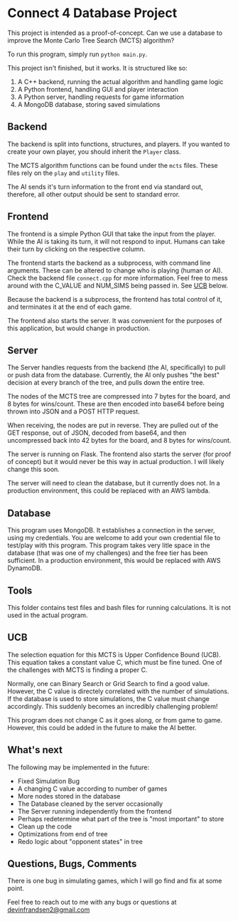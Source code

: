 # Connect 4 Database Project

This project is intended as a proof-of-concept. Can we use a database to improve the Monte Carlo Tree Search (MCTS) algorithm?

To run this program, simply run `python main.py`.

This project isn't finished, but it works. It is structured like so:
1. A C++ backend, running the actual algorithm and handling game logic
2. A Python frontend, handling GUI and player interaction
3. A Python server, handling requests for game information
4. A MongoDB database, storing saved simulations

## Backend

The backend is split into functions, structures, and players. If you wanted to create your own player, you should inherit the `Player` class.

The MCTS algorithm functions can be found under the `mcts` files. These files rely on the `play` and `utility` files.

The AI sends it's turn information to the front end via standard out, therefore, all other output should be sent to standard error.

## Frontend

The frontend is a simple Python GUI that take the input from the player. While the AI is taking its turn, it will not respond to input. Humans can take their turn by clicking on the respective column.

The frontend starts the backend as a subprocess, with command line arguments. These can be altered to change who is playing (human or AI). Check the backend file `connect.cpp` for more information. Feel free to mess around with the C_VALUE and NUM_SIMS being passed in. See [UCB](#ucb) below.

Because the backend is a subprocess, the frontend has total control of it, and terminates it at the end of each game.

The frontend also starts the server. It was convenient for the purposes of this application, but would change in production.

## Server

The Server handles requests from the backend (the AI, specifically) to pull or push data from the database. Currently, the AI only pushes "the best" decision at every branch of the tree, and pulls down the entire tree.

The nodes of the MCTS tree are compressed into 7 bytes for the board, and 8 bytes for wins/count. These are then encoded into base64 before being thrown into JSON and a POST HTTP request.

When receiving, the nodes are put in reverse. They are pulled out of the GET response, out of JSON, decoded from base64, and then uncompressed back into 42 bytes for the board, and 8 bytes for wins/count.

The server is running on Flask. The frontend also starts the server (for proof of concept) but it would never be this way in actual production. I will likely change this soon.

The server will need to clean the database, but it currently does not. In a production environment, this could be replaced with an AWS lambda.

## Database

This program uses MongoDB. It establishes a connection in the server, using my credentials. You are welcome to add your own credential file to test/play with this program. This program takes very litle space in the database (that was one of my challenges) and the free tier has been sufficient. In a production environment, this would be replaced with AWS DynamoDB.

## Tools

This folder contains test files and bash files for running calculations. It is not used in the actual program.

## UCB

The selection equation for this MCTS is Upper Confidence Bound (UCB). This equation takes a constant value C, which must be fine tuned. One of the challenges with MCTS is finding a proper C.

Normally, one can Binary Search or Grid Search to find a good value. However, the C value is directely correlated with the number of simulations. If the database is used to store simulations, the C value must change accordingly. This suddenly becomes an incredibly challenging problem!

This program does not change C as it goes along, or from game to game. However, this could be added in the future to make the AI better.

## What's next

The following may be implemented in the future:
- Fixed Simulation Bug
- A changing C value according to number of games
- More nodes stored in the database
- The Database cleaned by the server occasionally
- The Server running independently from the frontend
- Perhaps redetermine what part of the tree is "most important" to store
- Clean up the code
- Optimizations from end of tree
- Redo logic about "opponent states" in tree

## Questions, Bugs, Comments

There is one bug in simulating games, which I will go find and fix at some point.

Feel free to reach out to me with any bugs or questions at devinfrandsen2@gmail.com